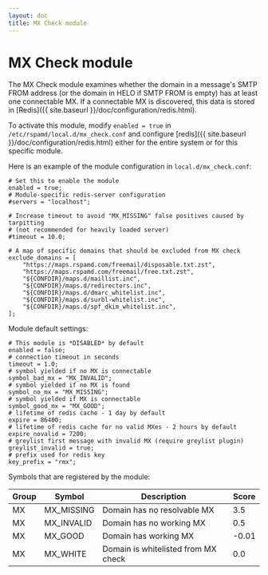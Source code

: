 ```yaml
---
layout: doc
title: MX Check module
---
```


# MX Check module

The MX Check module examines whether the domain in a message's SMTP FROM address (or the domain in HELO if SMTP FROM is empty) has at least one connectable MX. If a connectable MX is discovered, this data is stored in [Redis]({{ site.baseurl }}/doc/configuration/redis.html).

To activate this module, modify `enabled = true` in `/etc/rspamd/local.d/mx_check.conf` and configure [redis]({{ site.baseurl }}/doc/configuration/redis.html) either for the entire system or for this specific module.

Here is an example of the module configuration in `local.d/mx_check.conf`:

~~~hcl
# Set this to enable the module
enabled = true;
# Module-specific redis-server configuration
#servers = "localhost";

# Increase timeout to avoid "MX_MISSING" false positives caused by tarpitting
# (not recommended for heavily loaded server)
#timeout = 10.0;

# A map of specific domains that should be excluded from MX check
exclude_domains = [
    "https://maps.rspamd.com/freemail/disposable.txt.zst",
    "https://maps.rspamd.com/freemail/free.txt.zst",
    "${CONFDIR}/maps.d/maillist.inc",
    "${CONFDIR}/maps.d/redirectors.inc",
    "${CONFDIR}/maps.d/dmarc_whitelist.inc",
    "${CONFDIR}/maps.d/surbl-whitelist.inc",
    "${CONFDIR}/maps.d/spf_dkim_whitelist.inc",
];
~~~

Module default settings:

~~~hcl
# This module is *DISABLED* by default
enabled = false;
# connection timeout in seconds
timeout = 1.0;
# symbol yielded if no MX is connectable
symbol_bad_mx = "MX_INVALID";
# symbol yielded if no MX is found
symbol_no_mx = "MX_MISSING";
# symbol yielded if MX is connectable
symbol_good_mx = "MX_GOOD";
# lifetime of redis cache - 1 day by default
expire = 86400;
# lifetime of redis cache for no valid MXes - 2 hours by default
expire_novalid = 7200;
# greylist first message with invalid MX (require greylist plugin)
greylist_invalid = true;
# prefix used for redis key
key_prefix = "rmx";
~~~

Symbols that are registered by the module:

|Group|Symbol     |Description                        |Score|
|---  |---        |---                                |---  |
|MX   |MX_MISSING |Domain has no resolvable MX        | 3.5 |
|MX   |MX_INVALID |Domain has no working MX           | 0.5 |
|MX   |MX_GOOD    |Domain has working MX              |-0.01|
|MX   |MX_WHITE   |Domain is whitelisted from MX check| 0.0 |
